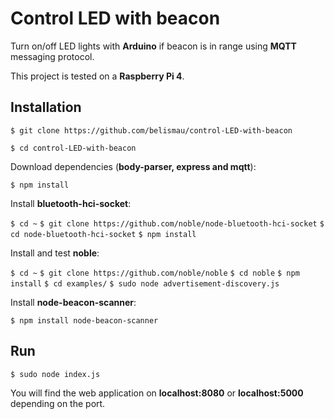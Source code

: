 # Control LED with beacon

Turn on/off LED lights with **Arduino** if beacon is in range using **MQTT** messaging protocol.

This project is tested on a **Raspberry Pi 4**.

## Installation

```$ git clone https://github.com/belismau/control-LED-with-beacon```

```$ cd control-LED-with-beacon```

Download dependencies (**body-parser, express and mqtt**):

```$ npm install``` 

Install **bluetooth-hci-socket**:

```$ cd ~```
```$ git clone https://github.com/noble/node-bluetooth-hci-socket```
```$ cd node-bluetooth-hci-socket```
```$ npm install```

Install and test **noble**:

```$ cd ~```
```$ git clone https://github.com/noble/noble```
```$ cd noble```
```$ npm install```
```$ cd examples/```
```$ sudo node advertisement-discovery.js```

Install **node-beacon-scanner**:

```$ npm install node-beacon-scanner```

## Run

```$ sudo node index.js```

You will find the web application on **localhost:8080** or **localhost:5000** depending on the port.